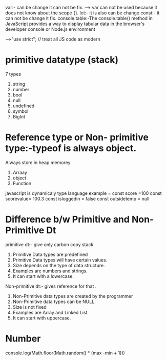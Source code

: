 var:- can  be change it can  not be fix.
--> var can not be used because it  does not  know about the scope {}.
let:- it is also can be change
const:- it can  not  be change it fix.
console.table:-The console.table() method in JavaScript provides a way to display tabular data in the browser's developer console or Node.js environment

-->"use strict"; // treat all JS code as modern 

# primitive datatype (stack)
7 types
1. string
2. number
3. bool
4. null
5. undefined
6. symbol
7. BigInt

# Reference type or Non- primitive type:-typeof is always object.
Always store in heap memorey
1. Arraay
2. object
3. Function

javascript is dynamicaly type language
example = const score =100
const scorevalue= 100.3
const isloggedin = false
const outsidetemp = null

# Difference b/w Primitive and Non-Primitive Dt

primitive dt:- give only carbon copy stack
1. Primitive Data types are predefined
2. Primitive Data types will have certain values.
3. Size depends on the type of data structure.
4. Examples are numbers and strings.
5. It can start with a lowercase.	

Non-primitive dt:- gives reference for that .
1. Non-Primitive data types are created by the programmer
2. Non-Primitive data types can be NULL.
3. Size is not fixed
4. Examples are Array and Linked List.
5. It can start with uppercase.

# Number
console.log(Math.floor(Math.random() * (max -min + 1)))